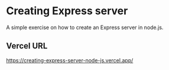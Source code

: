 # Creating Express server

A simple exercise on how to create an Express server in node.js.

## Vercel URL

https://creating-express-server-node-js.vercel.app/
